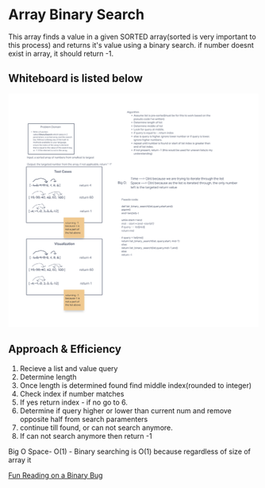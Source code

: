 # Array Binary Search

This array finds a value in a given SORTED array(sorted is very important to this process) and returns it's value using a binary search.
if number doesnt exist in array, it should return -1.


## Whiteboard is listed below

![Whiteboard](./insert%20binary%20search.png)

## Approach & Efficiency

1. Recieve a list and value query
2. Determine length
3. Once length is determined found find middle index(rounded to integer)
4. Check index if number matches 
5. If yes return index - if no go to 6.
6. Determine if query higher or lower than current num and remove opposite half from search paramenters
7. continue till found, or can not search anymore.
8. If can not search anymore then return -1


Big O Space- O(1) - Binary searching is O(1) because regardless of size of array it 

[Fun Reading on a Binary Bug](https://thebittheories.com/the-curious-case-of-binary-search-the-famous-bug-that-remained-undetected-for-20-years-973e89fc212)